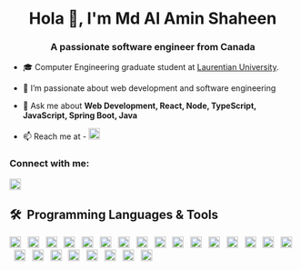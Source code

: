 <h1 align="center">Hola 👋, I'm Md Al Amin Shaheen</h1>
<h3 align="center">A passionate software engineer from Canada</h3>

- 🎓 Computer Engineering graduate student at <a href="https://laurentian.ca/">Laurentian University</a>.

- 🌱 I’m passionate about web development and software engineering

- 💬 Ask me about **Web Development, React, Node, TypeScript, JavaScript, Spring Boot, Java**

- 📫 Reach me at - [<img src="https://img.shields.io/badge/alaminshaheen-Gmail-282C34?logo=gmail&logoColor=EA4335" alt="Gmail logo" title="Gmail" height="20" />](mailto:alaminshaheen23@gmail.com)

<h3 align="left">Connect with me:</h3>


[<img src="https://img.shields.io/badge/alaminshaheen-LinkedIn-282C34?logo=linkedin&logoColor=0077B5" alt="LinkedIn logo" title="LinkedIn" height="20" />](https://www.linkedin.com/in/alaminshaheen/)

## 🛠  Programming Languages & Tools


[<img src="https://img.shields.io/badge/JavaScript-282C34?logo=javascript&logoColor=F7DF1E" alt="JavaScript logo" title="JavaScript" height="20" />][tech_tools_anchor]
        &nbsp;
[<img src="https://img.shields.io/badge/TypeScript-282C34?logo=typescript&logoColor=3178C6" alt="TypeScript logo" title="TypeScript" height="20" />][tech_tools_anchor]
        &nbsp;
[<img src="https://img.shields.io/badge/Python-282C34?logo=python&logoColor=3776AB" alt="Python logo" title="Python" height="20" />][tech_tools_anchor]
        &nbsp;
[<img src="https://img.shields.io/badge/HTML5-282C34?logo=html5&logoColor=E34F26" alt="HTML5 logo" title="HTML5" height="20" />][tech_tools_anchor]
        &nbsp;
[<img src="https://img.shields.io/badge/CSS3-282C34?logo=css3&logoColor=1572B6" alt="CSS3 logo" title="CSS3" height="20" />][tech_tools_anchor]
        &nbsp;
[<img src="https://img.shields.io/badge/React-282C34?logo=react&logoColor=61DAFB" alt="React logo" title="React" height="20" />][tech_tools_anchor]
        &nbsp;
[<img src="https://img.shields.io/badge/Next-282C34?logo=nextdotjs&logoColor=000000" alt="Next js logo" title="Next js" height="20" />][tech_tools_anchor]
        &nbsp;
[<img src="https://img.shields.io/badge/Tailwind%20CSS-282C34?logo=tailwind-css&logoColor=38B2AC" alt="Tailwind CSS logo" title="Tailwind CSS" height="20" />][learning_next_anchor]
        &nbsp;
[<img src="https://img.shields.io/badge/Bootstrap-282C34?logo=bootstrap&logoColor=7952B3" alt="Bootstrap logo" title="Bootstrap" height="20" />][tech_tools_anchor]
        &nbsp;
[<img src="https://img.shields.io/badge/ESLint-282C34?logo=eslint&logoColor=4B32C3" alt="ESLint logo" title="ESLint" height="20" />][tech_tools_anchor]
        &nbsp;
[<img src="https://img.shields.io/badge/Jest-282C34?logo=jest&logoColor=C21325" alt="Jest logo" title="Jest" height="20" />][tech_tools_anchor]
        &nbsp;
[<img src="https://img.shields.io/badge/Nodejs-282C34?logo=nodedotjs&logoColor=5FA04E" alt="Nodejs logo" title="Nodejs" height="20" />][tech_tools_anchor]
        &nbsp;
[<img src="https://img.shields.io/badge/Express-282C34?logo=express&logoColor=000000" alt="Express logo" title="Express" height="20" />][tech_tools_anchor]
        &nbsp;
[<img src="https://img.shields.io/badge/Nestjs-282C34?logo=nestjs&logoColor=E0234E" alt="Nestjs" title="Nestjs" height="20" />][tech_tools_anchor]
        &nbsp;
[<img src="https://img.shields.io/badge/SpringBoot-282C34?logo=springboot&logoColor=6DB33F" alt="Spring boot logo" title="Spring Boot" height="20" />][tech_tools_anchor]
        &nbsp;
[<img src="https://img.shields.io/badge/FastAPI-282C34?logo=fastapi&logoColor=009688" alt="FastAPI logo" title="FastAPI" height="20" />][tech_tools_anchor]
        &nbsp;
[<img src="https://img.shields.io/badge/PostgreSQL-282C34?logo=postgresql&logoColor=4169E1" alt="PostgreSQL logo" title="PostgreSQL" height="20" />][tech_tools_anchor]
        &nbsp;
[<img src="https://img.shields.io/badge/Mongodb-282C34?logo=mongodb&logoColor=47A248" alt="MongoDb logo" title="MongoDb" height="20" />][tech_tools_anchor]
        &nbsp;
[<img src="https://img.shields.io/badge/SQLite-282C34?logo=sqlite&logoColor=003B57" alt="SQLite" title="SQLite" height="20" />][tech_tools_anchor]
        &nbsp;
[<img src="https://img.shields.io/badge/MySQL-282C34?logo=mysql&logoColor=4479A1" alt="MySQL logo" title="MySQL" height="20" />][tech_tools_anchor]
        &nbsp;
[<img src="https://img.shields.io/badge/Redis-282C34?logo=redis&logoColor=FF4438" alt="Redis logo" title="Redis" height="20" />][tech_tools_anchor]
        &nbsp;
[<img src="https://img.shields.io/badge/Postman-282C34?logo=postman&logoColor=FF6C37" alt="Postman Logo" title="Postman" height="20" />][tech_tools_anchor]
        &nbsp;
[<img src="https://img.shields.io/badge/Insomnia-282C34?logo=insomnia&logoColor=4000BF" alt="Insomnia Logo" title="Insomnia" height="20" />][tech_tools_anchor]
        &nbsp;
[<img src="https://img.shields.io/badge/Docker-282C34?logo=docker&logoColor=2496ED" alt="Docker logo" title="Docker" height="20" />][tech_tools_anchor]

[tech_tools_anchor]: https://github.com/alaminShaheen
[learning_now_anchor]: #learning-now
[learning_next_anchor]: #learning-next
